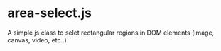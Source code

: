 area-select.js
==============

A simple js class to selet rectangular regions in DOM elements (image, canvas, video, etc..)
